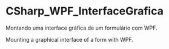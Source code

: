# CSharp_WPF_InterfaceGrafica
Montando uma interface gráfica de um formulário com WPF.

Mounting a graphical interface of a form with WPF.
